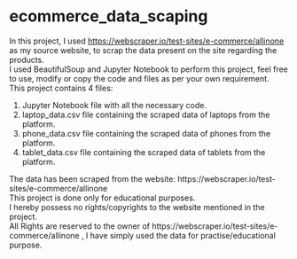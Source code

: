 # ecommerce_data_scaping
In this project, I used https://webscraper.io/test-sites/e-commerce/allinone as my source website, to scrap the data present on the site regarding the products.<br>
I used BeautifulSoup and Jupyter Notebook to perform this project, feel free to use, modify or copy the code and files as per your own requirement.<br>
This project contains 4 files:
  <ol>
  <li>Jupyter Notebook file with all the necessary code.</li>
  <li>laptop_data.csv file containing the scraped data of laptops from the platform.</li>
  <li>phone_data.csv file containing the scraped data of phones from the platform.</li>
  <li>tablet_data.csv file containing the scraped data of tablets from the platform.</li>
  </ol>
The data has been scraped from the website: https://webscraper.io/test-sites/e-commerce/allinone<br>
This project is done only for educational purposes.<br>
I hereby possess no rights/copyrights to the website mentioned in the project.<br>
All Rights are reserved to the owner of https://webscraper.io/test-sites/e-commerce/allinone , I have simply used the data for practise/educational purpose.<br>
